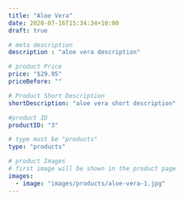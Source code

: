 ```yaml
---
title: "Aloe Vera"
date: 2020-07-16T15:34:34+10:00
draft: true

# meta description
description : "aloe vera description"

# product Price
price: "$29.95"
priceBefore: ""

# Product Short Description
shortDescription: "aloe vera short description"

#product ID
productID: "3"

# type must be "products"
type: "products"

# product Images
# first image will be shown in the product page
images:
  - image: "images/products/aloe-vera-1.jpg"
---
```

